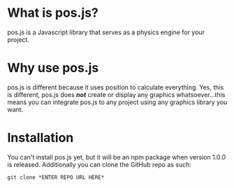 # What is pos.js?

pos.js is a Javascript library that serves as a physics engine for your project.

# Why use pos.js

pos.js is different because it uses position to calculate everything. Yes, this is different, pos.js does **_not_** create or display any graphics whatsoever...this means you can integrate pos.js to any project using any graphics library you want.

# Installation

You can't install pos.js yet, but it will be an npm package when version 1.0.0 is released. Additionally you can clone the GitHub repo as such:

```
git clone *ENTER REPO URL HERE*
```
